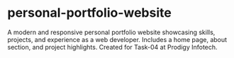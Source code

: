 # personal-portfolio-website
A modern and responsive personal portfolio website showcasing skills, projects, and experience as a web developer. Includes a home page, about section, and project highlights. Created for Task-04 at Prodigy Infotech.
